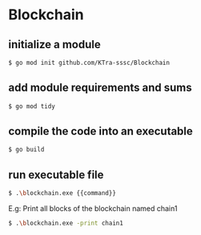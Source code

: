 # Blockchain

## initialize a module
```sh
$ go mod init github.com/KTra-sssc/Blockchain
```
## add module requirements and sums
```sh
$ go mod tidy
```
## compile the code into an executable
```sh
$ go build
```
## run executable file
```sh
$ .\blockchain.exe {{command}}
```
E.g: Print all blocks of the blockchain named chain1
```sh
$ .\blockchain.exe -print chain1
```